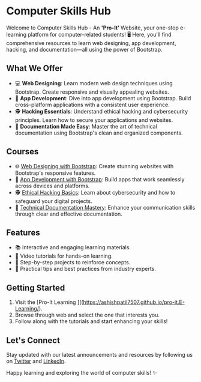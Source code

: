 # Computer Skills Hub

Welcome to Computer Skills Hub - An <b>'Pro-It' </b>Website, your one-stop e-learning platform for computer-related students! 🖥️ Here, you'll find comprehensive resources to learn web designing, app development, hacking, and documentation—all using the power of Bootstrap.

## What We Offer

- 💻 **Web Designing**: Learn modern web design techniques using Bootstrap. Create responsive and visually appealing websites.
- 📱 **App Development**: Dive into app development using Bootstrap. Build cross-platform applications with a consistent user experience.
- 🕵️ **Hacking Essentials**: Understand ethical hacking and cybersecurity principles. Learn how to secure your applications and websites.
- 📝 **Documentation Made Easy**: Master the art of technical documentation using Bootstrap's clean and organized components.

## Courses

- 🌐 [Web Designing with Bootstrap](web_design_course_link): Create stunning websites with Bootstrap's responsive features.
- 📱 [App Development with Bootstrap](app_dev_course_link): Build apps that work seamlessly across devices and platforms.
- 🕵️ [Ethical Hacking Basics](hacking_course_link): Learn about cybersecurity and how to safeguard your digital projects.
- 📝 [Technical Documentation Mastery](documentation_course_link): Enhance your communication skills through clear and effective documentation.

## Features

- 📚 Interactive and engaging learning materials.
- 🎥 Video tutorials for hands-on learning.
- 🚀 Step-by-step projects to reinforce concepts.
- 🌟 Practical tips and best practices from industry experts.

## Getting Started

1. Visit the [Pro-It Learning ]((https://ashishpatil7507.github.io/pro-it.E-Learning/).
2. Browse through web and select the one that interests you.
3. Follow along with the tutorials and start enhancing your skills!


## Let's Connect

Stay updated with our latest announcements and resources by following us on [Twitter](https://twitter.com/ashishpatil7507/) and [LinkedIn](https://linkedin.com/in/ashishpatil7507/).

Happy learning and exploring the world of computer skills! ✨
